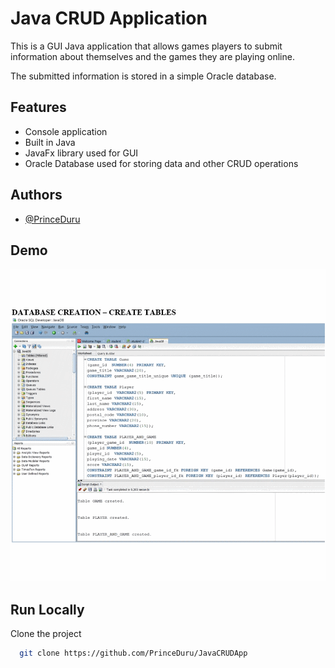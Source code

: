 
# Java CRUD Application

This is a GUI Java application that allows games players to submit information about themselves and the games they are playing online. 

The submitted information is stored in a simple Oracle database.


## Features

- Console application
- Built in Java
- JavaFx library used for GUI
- Oracle Database used for storing data and other CRUD operations


## Authors

- [@PrinceDuru](https://github.com/PrinceDuru)


## Demo

<p><img src="https://github.com/PrinceDuru/JavaCRUDApp/blob/master/Demo3.gif" width="800" height="500" /></p>


## Run Locally

Clone the project

```bash
  git clone https://github.com/PrinceDuru/JavaCRUDApp
```



